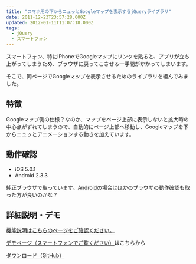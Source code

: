 ```yaml
---
title: "スマホ用の下からニュッとGoogleマップを表示するjQueryライブラリ"
date: 2011-12-23T23:57:28.000Z
updated: 2012-01-11T11:07:18.000Z
tags: 
  - jQuery
  - スマートフォン
---
```



スマートフォン、特にiPhoneでGoogleマップにリンクを貼ると、アプリが立ち上がってしまうため、ブラウザに戻ってこさせる一手間がかかってしまいます。

そこで、同ページでGoogleマップを表示させるためのライブラリを組んでみました。


## 特徴

Googleマップ側の仕様？なのか、マップをページ上部に表示しないと拡大時の中心点がずれてしまうので、自動的にページ上部へ移動し、Googleマップを下からニュッとアニメーションする動きを加えています。


## 動作確認

- iOS 5.0.1
- Android 2.3.3

純正ブラウザで取っています。Androidの場合はほかのブラウザの動作確認も取った方が良いのかな？


## 詳細説明・デモ

[機能説明はこちらのページをご確認ください。](http://blog.sus-happy.net/jquery-spgmaps-js/)

[デモページ（スマートフォンでご覧ください）](http://demo.sus-happy.net/javascript/SPGMaps/)はこちらから

[ダウンロード（GitHub）](https://github.com/sus-happy/jquery.SPGMaps.js)


